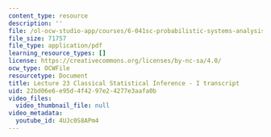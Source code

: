 ```yaml
---
content_type: resource
description: ''
file: /ol-ocw-studio-app/courses/6-041sc-probabilistic-systems-analysis-and-applied-probability-fall-2013/4UJc0S8APm4_transcript.pdf
file_size: 71757
file_type: application/pdf
learning_resource_types: []
license: https://creativecommons.org/licenses/by-nc-sa/4.0/
ocw_type: OCWFile
resourcetype: Document
title: Lecture 23 Classical Statistical Inference - I transcript
uid: 22bd06e6-e95d-4f42-97e2-4277e3aafa0b
video_files:
  video_thumbnail_file: null
video_metadata:
  youtube_id: 4UJc0S8APm4
---
```

